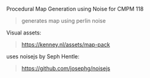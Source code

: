 Procedural Map Generation using Noise for CMPM 118

> generates map using perlin noise

Visual assets:
> https://kenney.nl/assets/map-pack

uses noisejs by Seph Hentle:
> https://github.com/josephg/noisejs
